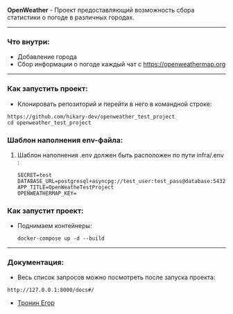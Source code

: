 **OpenWeather** - Проект предоставляющий возможность сбора статистики о погоде в различных городах.
___
### **Что внутри**:
* Добавление города
* Сбор информации о погоде каждый чат с https://openweathermap.org
___
### **Как запустить проект**:

* Клонировать репозиторий и перейти в него в командной строке:
```
https://github.com/hikary-dev/openweather_test_project
cd openweather_test_project
```

### **Шаблон наполнения env-файла**:
1) Шаблон наполнения .env должен быть расположен по пути infra/.env :
    ```
    SECRET=test
    DATABASE_URL=postgresql+asyncpg://test_user:test_pass@database:5432/test_project
    APP_TITLE=OpenWeatheTestProject
    OPENWEATHERMAP_KEY=
   ```


### **Как запустит проект**:
* Поднимаем контейнеры:
   ```
   docker-compose up -d --build
   ```
___
### **Документация**:
* Весь список запросов можно посмотреть после запуска проекта:
```
http://127.0.0.1:8000/docs#/
```

* [Тронин Егор](https://github.com/hikary-dev) 